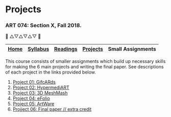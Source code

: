 # Projects
### ART 074: Section X, Fall 2018.

:art: △▽△▽△▽ :art:

[Home](https://github.com/fewnew/art74-spring2019) | [Syllabus](https://github.com/fewnew/art74-spring2019/blob/master/syllabus.md#syllabus) | [Readings](https://github.com/fewnew/art74-spring2019/tree/master/Readings) | [Projects](https://github.com/fewnew/art74-spring2019/tree/master/projects) | Small Assignments
--- | --- | --- | --- | ---

This course consists of smaller assignments which build up necessary skills for making the 6 main projects and writing the final paper. See descriptions of each project in the links provided below.

1. [Project 01: GifcARds](https://github.com/fewnew/art74-spring2019/tree/master/projects/project1/readme.md)
2. [Project 02: HypermediART](https://github.com/fewnew/art74-spring2019/tree/master/projects/project2/readme.md)
3. [Project 03: 3D MeshMash](https://github.com/fewnew/art74-spring2019/blob/master/projects/project3/readme.md)
4. [Project 04: eFolio](https://github.com/fewnew/art74-spring2019/blob/master/projects/project4/readme.md)
5. [Project 05: ArtWare](https://github.com/fewnew/art74-spring2019/blob/master/projects/project5/readme.md)
6. [Projject 06: Final paper // extra credit](https://github.com/fewnew/art74-spring2019/blob/master/projects/project6-finalpaper/readme.md)

